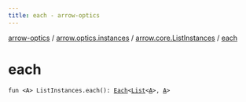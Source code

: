 ```yaml
---
title: each - arrow-optics
---
```


[arrow-optics](../../index.html) / [arrow.optics.instances](../index.html) / [arrow.core.ListInstances](index.html) / [each](./each.html)

# each

`fun <A> ListInstances.each(): `[`Each`](../../arrow.optics.typeclasses/-each/index.html)`<`[`List`](https://kotlinlang.org/api/latest/jvm/stdlib/kotlin.collections/-list/index.html)`<`[`A`](each.html#A)`>, `[`A`](each.html#A)`>`